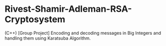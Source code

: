 # Rivest-Shamir-Adleman-RSA-Cryptosystem
(C++) [Group Project] Encoding and decoding messages in Big Integers and handling them using Karatsuba Algorithm.
